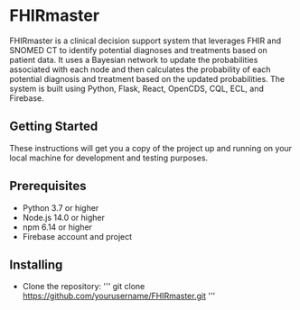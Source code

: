 # FHIRmaster
FHIRmaster is a clinical decision support system that leverages FHIR and SNOMED CT to identify potential diagnoses and treatments based on patient data. It uses a Bayesian network to update the probabilities associated with each node and then calculates the probability of each potential diagnosis and treatment based on the updated probabilities. The system is built using Python, Flask, React, OpenCDS, CQL, ECL, and Firebase.

## Getting Started
These instructions will get you a copy of the project up and running on your local machine for development and testing purposes.

## Prerequisites
- Python 3.7 or higher
- Node.js 14.0 or higher
- npm 6.14 or higher
- Firebase account and project

## Installing
- Clone the repository:
'''
git clone https://github.com/yourusername/FHIRmaster.git
'''
